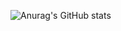 ![Anurag's GitHub stats](https://github-readme-stats.vercel.app/api?username=AlixMil&show_icons=true&theme=dark)
